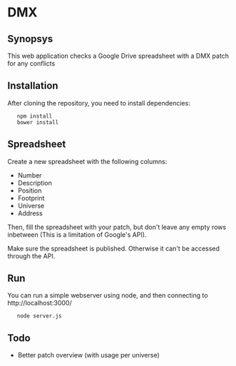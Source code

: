 DMX
===

Synopsys
--------

This web application checks a Google Drive spreadsheet with a DMX patch for any conflicts


Installation
------------

After cloning the repository, you need to install dependencies:

```
   npm install
   bower install
```

Spreadsheet
-----------

Create a new spreadsheet with the following columns:

- Number
- Description
- Position
- Footprint
- Universe
- Address

Then, fill the spreadsheet with your patch, but don't leave any empty rows inbetween (This is a limitation of Google's API).

Make sure the spreadsheet is published. Otherwise it can't be accessed through the API.

Run
---

You can run a simple webserver using node, and then connecting to http://localhost:3000/


```
   node server.js
```

Todo
----

- Better patch overview (with usage per universe)
